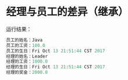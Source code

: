 # 经理与员工的差异（继承）

运行结果：

```java
员工的姓名：Java
员工的工资：100.0
员工的生日：Fri Oct 13 21:51:44 CST 2017
经理的姓名：Leader
经理的工资：1000.0
经理的生日：Fri Oct 13 21:51:44 CST 2017
经理的奖金：2000.0
```
